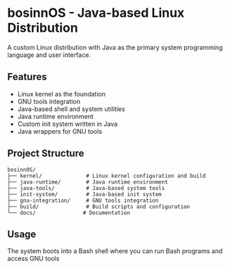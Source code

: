 # bosinnOS - Java-based Linux Distribution

A custom Linux distribution with Java as the primary system programming language and user interface.

## Features

- Linux kernel as the foundation
- GNU tools integration
- Java-based shell and system utilities
- Java runtime environment
- Custom init system written in Java
- Java wrappers for GNU tools

## Project Structure

```
bosinnOS/
├── kernel/              # Linux kernel configuration and build
├── java-runtime/        # Java runtime environment
├── java-tools/          # Java-based system tools
├── init-system/         # Java-based init system
├── gnu-integration/     # GNU tools integration
├── build/               # Build scripts and configuration
└── docs/               # Documentation
```

## Usage

The system boots into a Bash shell where you can run Bash programs and access GNU tools 

